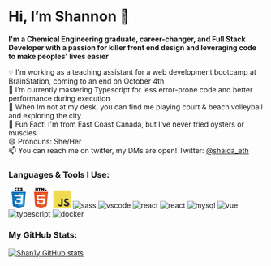 <h1>Hi, I’m Shannon 🌻 </h1>

<b>I'm a Chemical Engineering graduate, career-changer, and Full Stack Developer with a passion for killer front end design and leveraging code to make peoples' lives easier</b>

💡 I'm working as a teaching assistant for a web development bootcamp at BrainStation, coming to an end on October 4th<br>
🌱 I’m currently mastering Typescript for less error-prone code and better performance during execution<br>
🌟 When Im not at my desk, you can find me playing court & beach volleyball and exploring the city <br>
📍 Fun Fact! I'm from East Coast Canada, but I've never tried oysters or muscles<br>
😄 Pronouns: She/Her <br>
📫 You can reach me on twitter, my DMs are open! Twitter: [@shaida_eth](https://twitter.com/shaida_eth)

<h3>Languages & Tools I Use:</h3>
<p><img src="https://raw.githubusercontent.com/devicons/devicon/master/icons/css3/css3-original-wordmark.svg" alt="css3" width="40" height="40"/>
<img src="https://raw.githubusercontent.com/devicons/devicon/master/icons/html5/html5-original-wordmark.svg" alt="html5" width="40" height="40"/>
<img src="https://raw.githubusercontent.com/devicons/devicon/master/icons/javascript/javascript-original.svg" alt="javascript" width="35" height="35"/>
<img src="https://cdn.jsdelivr.net/gh/devicons/devicon/icons/sass/sass-original.svg" alt="sass" width="40" height="40"/>
<img src="https://cdn.jsdelivr.net/gh/devicons/devicon/icons/vscode/vscode-original.svg" alt="vscode" width="35" height="35"/>
<img src="https://cdn.jsdelivr.net/gh/devicons/devicon/icons/react/react-original.svg" alt="react" width="37" height="37" />
<img src="https://cdn.jsdelivr.net/gh/devicons/devicon/icons/firebase/firebase-plain.svg" alt="react" width="37" height="37" />
          <img src="https://cdn.jsdelivr.net/gh/devicons/devicon/icons/mysql/mysql-plain.svg" alt="mysql" width="37" height="37" />
          <img src="https://cdn.jsdelivr.net/gh/devicons/devicon/icons/vuejs/vuejs-original.svg" alt="vue" width="37" height="37"  />
               <img src="https://cdn.jsdelivr.net/gh/devicons/devicon/icons/typescript/typescript-plain.svg" alt="typescript" width="37" height="37" />
<img src="https://cdn.jsdelivr.net/gh/devicons/devicon/icons/docker/docker-plain.svg" alt="docker" width="37" height="37" />

<h3>My GitHub Stats:</h3>
<div><a href="http://www.github.com/shan1y"><img src="https://github-readme-stats.vercel.app/api?username=shan1y&show_icons=true&hide=&count_private=true&title_color=6E6F71&text_color=6E6F71&icon_color=F3C766&bg_color=ffffff&hide_border=false&show_icons=true" alt="Shan1y GitHub stats"/></a></div>


